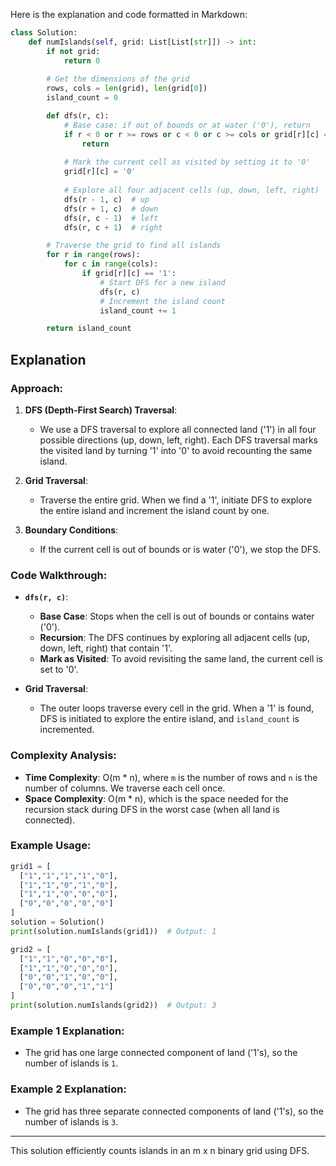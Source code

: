 Here is the explanation and code formatted in Markdown:

```python
class Solution:
    def numIslands(self, grid: List[List[str]]) -> int:
        if not grid:
            return 0
        
        # Get the dimensions of the grid
        rows, cols = len(grid), len(grid[0])
        island_count = 0

        def dfs(r, c):
            # Base case: if out of bounds or at water ('0'), return
            if r < 0 or r >= rows or c < 0 or c >= cols or grid[r][c] == '0':
                return
            
            # Mark the current cell as visited by setting it to '0'
            grid[r][c] = '0'
            
            # Explore all four adjacent cells (up, down, left, right)
            dfs(r - 1, c)  # up
            dfs(r + 1, c)  # down
            dfs(r, c - 1)  # left
            dfs(r, c + 1)  # right

        # Traverse the grid to find all islands
        for r in range(rows):
            for c in range(cols):
                if grid[r][c] == '1':
                    # Start DFS for a new island
                    dfs(r, c)
                    # Increment the island count
                    island_count += 1

        return island_count
```

## Explanation

### Approach:

1. **DFS (Depth-First Search) Traversal**:
   - We use a DFS traversal to explore all connected land ('1') in all four possible directions (up, down, left, right). Each DFS traversal marks the visited land by turning '1' into '0' to avoid recounting the same island.
   
2. **Grid Traversal**:
   - Traverse the entire grid. When we find a '1', initiate DFS to explore the entire island and increment the island count by one.

3. **Boundary Conditions**:
   - If the current cell is out of bounds or is water ('0'), we stop the DFS.

### Code Walkthrough:

- **`dfs(r, c)`**:
   - **Base Case**: Stops when the cell is out of bounds or contains water ('0').
   - **Recursion**: The DFS continues by exploring all adjacent cells (up, down, left, right) that contain '1'.
   - **Mark as Visited**: To avoid revisiting the same land, the current cell is set to '0'.

- **Grid Traversal**:
   - The outer loops traverse every cell in the grid. When a '1' is found, DFS is initiated to explore the entire island, and `island_count` is incremented.

### Complexity Analysis:

- **Time Complexity**: O(m * n), where `m` is the number of rows and `n` is the number of columns. We traverse each cell once.
- **Space Complexity**: O(m * n), which is the space needed for the recursion stack during DFS in the worst case (when all land is connected).

### Example Usage:

```python
grid1 = [
  ["1","1","1","1","0"],
  ["1","1","0","1","0"],
  ["1","1","0","0","0"],
  ["0","0","0","0","0"]
]
solution = Solution()
print(solution.numIslands(grid1))  # Output: 1

grid2 = [
  ["1","1","0","0","0"],
  ["1","1","0","0","0"],
  ["0","0","1","0","0"],
  ["0","0","0","1","1"]
]
print(solution.numIslands(grid2))  # Output: 3
```

### Example 1 Explanation:
- The grid has one large connected component of land ('1's), so the number of islands is `1`.

### Example 2 Explanation:
- The grid has three separate connected components of land ('1's), so the number of islands is `3`. 

---

This solution efficiently counts islands in an m x n binary grid using DFS.